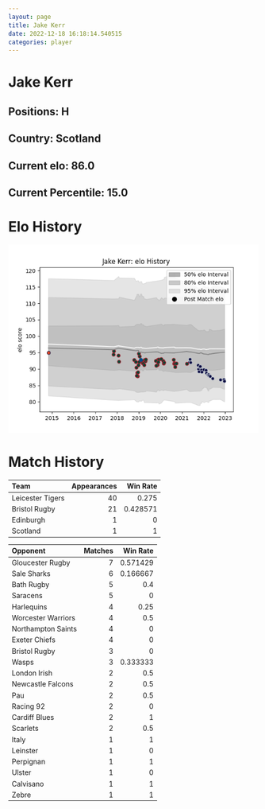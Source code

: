 ```yaml
---  
layout: page  
title: Jake Kerr  
date: 2022-12-18 16:18:14.540515  
categories: player  
---
```

# Jake Kerr

## Positions: H

## Country: Scotland

## Current elo: 86.0

## Current Percentile: 15.0

# Elo History


![elo history](history_JakeKerr.png)
# Match History


| Team             |   Appearances |   Win Rate |
|:-----------------|--------------:|-----------:|
| Leicester Tigers |            40 |   0.275    |
| Bristol Rugby    |            21 |   0.428571 |
| Edinburgh        |             1 |   0        |
| Scotland         |             1 |   1        |

| Opponent           |   Matches |   Win Rate |
|:-------------------|----------:|-----------:|
| Gloucester Rugby   |         7 |   0.571429 |
| Sale Sharks        |         6 |   0.166667 |
| Bath Rugby         |         5 |   0.4      |
| Saracens           |         5 |   0        |
| Harlequins         |         4 |   0.25     |
| Worcester Warriors |         4 |   0.5      |
| Northampton Saints |         4 |   0        |
| Exeter Chiefs      |         4 |   0        |
| Bristol Rugby      |         3 |   0        |
| Wasps              |         3 |   0.333333 |
| London Irish       |         2 |   0.5      |
| Newcastle Falcons  |         2 |   0.5      |
| Pau                |         2 |   0.5      |
| Racing 92          |         2 |   0        |
| Cardiff Blues      |         2 |   1        |
| Scarlets           |         2 |   0.5      |
| Italy              |         1 |   1        |
| Leinster           |         1 |   0        |
| Perpignan          |         1 |   1        |
| Ulster             |         1 |   0        |
| Calvisano          |         1 |   1        |
| Zebre              |         1 |   1        |